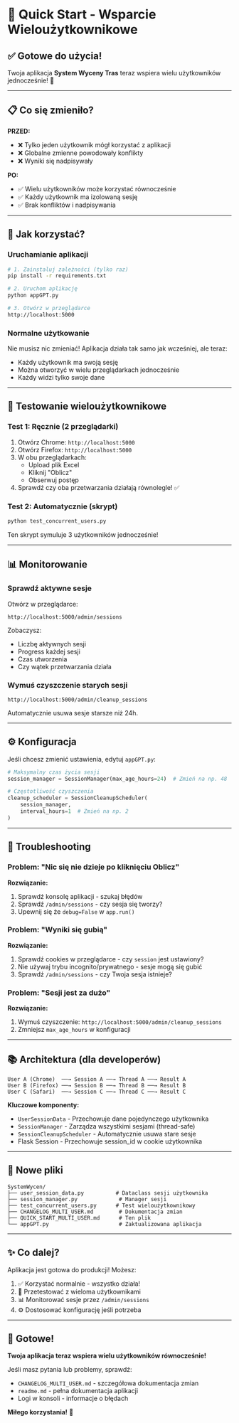 # 🚀 Quick Start - Wsparcie Wieloużytkownikowe

## ✅ Gotowe do użycia!

Twoja aplikacja **System Wyceny Tras** teraz wspiera wielu użytkowników jednocześnie! 🎉

---

## 📋 Co się zmieniło?

**PRZED:**
- ❌ Tylko jeden użytkownik mógł korzystać z aplikacji
- ❌ Globalne zmienne powodowały konflikty
- ❌ Wyniki się nadpisywały

**PO:**
- ✅ Wielu użytkowników może korzystać równocześnie
- ✅ Każdy użytkownik ma izolowaną sesję
- ✅ Brak konfliktów i nadpisywania

---

## 🎯 Jak korzystać?

### Uruchamianie aplikacji

```bash
# 1. Zainstaluj zależności (tylko raz)
pip install -r requirements.txt

# 2. Uruchom aplikację
python appGPT.py

# 3. Otwórz w przeglądarce
http://localhost:5000
```

### Normalne użytkowanie

Nie musisz nic zmieniać! Aplikacja działa tak samo jak wcześniej, ale teraz:
- Każdy użytkownik ma swoją sesję
- Można otworzyć w wielu przeglądarkach jednocześnie
- Każdy widzi tylko swoje dane

---

## 🧪 Testowanie wieloużytkownikowe

### Test 1: Ręcznie (2 przeglądarki)

1. Otwórz Chrome: `http://localhost:5000`
2. Otwórz Firefox: `http://localhost:5000`  
3. W obu przeglądarkach:
   - Upload plik Excel
   - Kliknij "Oblicz"
   - Obserwuj postęp
4. Sprawdź czy oba przetwarzania działają równolegle! ✅

### Test 2: Automatycznie (skrypt)

```bash
python test_concurrent_users.py
```

Ten skrypt symuluje 3 użytkowników jednocześnie!

---

## 📊 Monitorowanie

### Sprawdź aktywne sesje

Otwórz w przeglądarce:
```
http://localhost:5000/admin/sessions
```

Zobaczysz:
- Liczbę aktywnych sesji
- Progress każdej sesji
- Czas utworzenia
- Czy wątek przetwarzania działa

### Wymuś czyszczenie starych sesji

```
http://localhost:5000/admin/cleanup_sessions
```

Automatycznie usuwa sesje starsze niż 24h.

---

## ⚙️ Konfiguracja

Jeśli chcesz zmienić ustawienia, edytuj `appGPT.py`:

```python
# Maksymalny czas życia sesji
session_manager = SessionManager(max_age_hours=24)  # Zmień na np. 48

# Częstotliwość czyszczenia
cleanup_scheduler = SessionCleanupScheduler(
    session_manager, 
    interval_hours=1  # Zmień na np. 2
)
```

---

## 🔧 Troubleshooting

### Problem: "Nic się nie dzieje po kliknięciu Oblicz"

**Rozwiązanie:**
1. Sprawdź konsolę aplikacji - szukaj błędów
2. Sprawdź `/admin/sessions` - czy sesja się tworzy?
3. Upewnij się że `debug=False` w `app.run()`

### Problem: "Wyniki się gubią"

**Rozwiązanie:**
1. Sprawdź cookies w przeglądarce - czy `session` jest ustawiony?
2. Nie używaj trybu incognito/prywatnego - sesje mogą się gubić
3. Sprawdź `/admin/sessions` - czy Twoja sesja istnieje?

### Problem: "Sesji jest za dużo"

**Rozwiązanie:**
1. Wymuś czyszczenie: `http://localhost:5000/admin/cleanup_sessions`
2. Zmniejsz `max_age_hours` w konfiguracji

---

## 📚 Architektura (dla developerów)

```
User A (Chrome)  ──→ Session A ──→ Thread A ──→ Result A
User B (Firefox) ──→ Session B ──→ Thread B ──→ Result B
User C (Safari)  ──→ Session C ──→ Thread C ──→ Result C
```

**Kluczowe komponenty:**
- `UserSessionData` - Przechowuje dane pojedynczego użytkownika
- `SessionManager` - Zarządza wszystkimi sesjami (thread-safe)
- `SessionCleanupScheduler` - Automatycznie usuwa stare sesje
- Flask Session - Przechowuje session_id w cookie użytkownika

---

## 📝 Nowe pliki

```
SystemWycen/
├── user_session_data.py          # Dataclass sesji użytkownika
├── session_manager.py             # Manager sesji
├── test_concurrent_users.py      # Test wieloużytkownikowy
├── CHANGELOG_MULTI_USER.md        # Dokumentacja zmian
├── QUICK_START_MULTI_USER.md      # Ten plik
└── appGPT.py                      # Zaktualizowana aplikacja
```

---

## ✨ Co dalej?

Aplikacja jest gotowa do produkcji! Możesz:

1. ✅ Korzystać normalnie - wszystko działa!
2. 🧪 Przetestować z wieloma użytkownikami
3. 📊 Monitorować sesje przez `/admin/sessions`
4. ⚙️ Dostosować konfigurację jeśli potrzeba

---

## 🎉 Gotowe!

**Twoja aplikacja teraz wspiera wielu użytkowników równocześnie!**

Jeśli masz pytania lub problemy, sprawdź:
- `CHANGELOG_MULTI_USER.md` - szczegółowa dokumentacja zmian
- `readme.md` - pełna dokumentacja aplikacji
- Logi w konsoli - informacje o błędach

**Miłego korzystania!** 🚀

